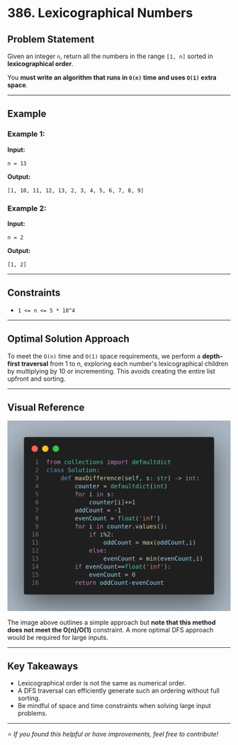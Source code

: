 # 386. Lexicographical Numbers

## Problem Statement

Given an integer `n`, return all the numbers in the range `[1, n]` sorted in **lexicographical order**.

You **must write an algorithm that runs in `O(n)` time and uses `O(1)` extra space**.

---

## Example

### Example 1:

**Input:**

```
n = 13
```

**Output:**

```
[1, 10, 11, 12, 13, 2, 3, 4, 5, 6, 7, 8, 9]
```

### Example 2:

**Input:**

```
n = 2
```

**Output:**

```
[1, 2]
```

---

## Constraints

* `1 <= n <= 5 * 10^4`

---

## Optimal Solution Approach

To meet the `O(n)` time and `O(1)` space requirements, we perform a **depth-first traversal** from 1 to n, exploring each number's lexicographical children by multiplying by 10 or incrementing. This avoids creating the entire list upfront and sorting.

---

## Visual Reference

![Implementation](image.png)

The image above outlines a simple approach but **note that this method does not meet the O(n)/O(1)** constraint. A more optimal DFS approach would be required for large inputs.

---

## Key Takeaways

* Lexicographical order is not the same as numerical order.
* A DFS traversal can efficiently generate such an ordering without full sorting.
* Be mindful of space and time constraints when solving large input problems.

---

⭐ *If you found this helpful or have improvements, feel free to contribute!*
